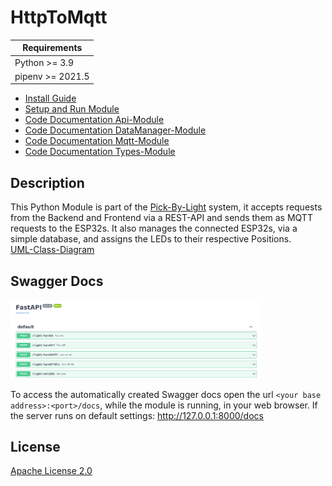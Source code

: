 # HttpToMqtt

| Requirements       |
|--------------------|
| Python \>= 3.9     |
| pipenv \>= 2021.5  |

* [Install Guide](./docs/install.md)
* [Setup and Run Module](./docs/execution.md)
* [Code Documentation Api-Module](./docs/api.md)
* [Code Documentation DataManager-Module](./docs/DataManager.md)
* [Code Documentation Mqtt-Module](./docs/mqtt.md)
* [Code Documentation Types-Module](./docs/types.md)

## Description
This Python Module is part of the [Pick-By-Light](https://github.com/PBL-Pick-By-Light) system, it accepts 
requests from the Backend and Frontend via a REST-API and sends them as MQTT requests to the ESP32s. It also 
manages the connected ESP32s, via a simple database, and assigns the LEDs to their respective Positions.  
[UML-Class-Diagram](./docs/img/HttpToMqtt.png)

## Swagger Docs
<img alt="Swagger-Docs" src="./docs/img/Swagger.png" width="400"/>

To access the automatically created Swagger docs open the url `<your base address>:<port>/docs`, while the module 
is running, in your web browser. If the server runs on default settings: http://127.0.0.1:8000/docs

## License

[Apache License 2.0](https://www.tldrlegal.com/l/apache2)
